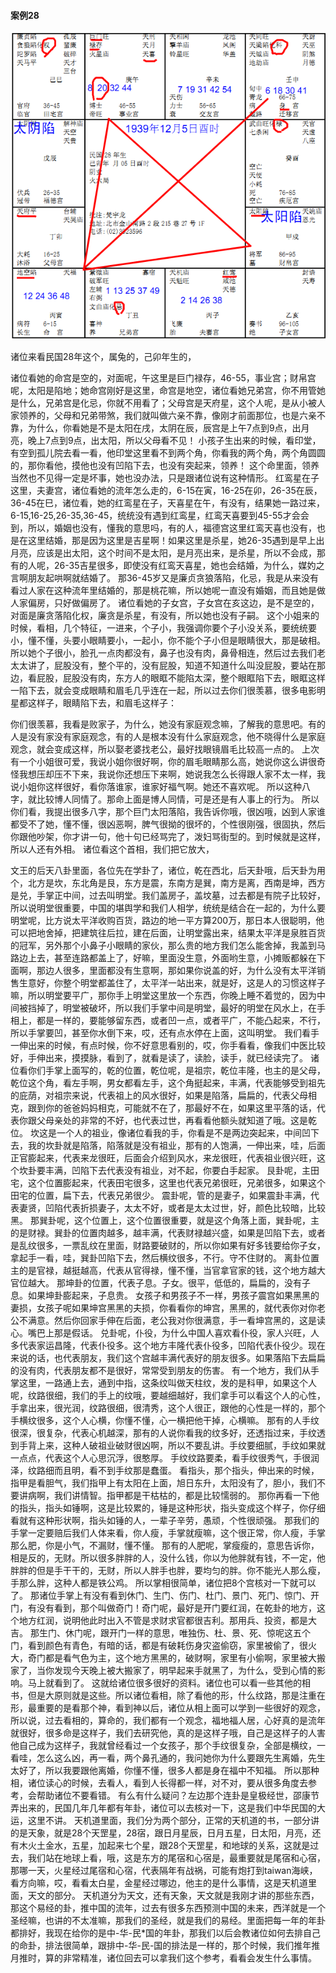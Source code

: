 #### 案例28

![图片](../img/案例28丑.jpg)

诸位来看民国28年这个，属兔的，己卯年生的，
 
诸位看她的命宫是空的，对面呢，午这里是巨门禄存，46-55，事业宫；财帛宫呢，太阳是陷地；她命宫刚好是这里，命宫是地空，诸位看她兄弟宫，你不用管她是什么，兄弟宫是化忌，你就不用看了；父母宫是天府星，这个人呢，是从小被人家领养的，父母和兄弟带煞，我们就叫做六亲不靠，像刚才前面那位，也是六亲不靠，为什么，你看她是不是太阳在戌，太阴在辰，辰宫是上午7点到9点，出月亮，晚上7点到9点，出太阳，所以父母看不见！
小孩子生出来的时候，看印堂，有空到孤儿院去看一看，他印堂这里看不到两个角，你看我的两个角，两个角圆圆的，那你看他，摸他也没有凹陷下去，也没有突起来，领养！
这个命里面，领养当然也不见得一定是坏事，她也没办法，只是跟诸位说有这种情形。
红鸾星在子这里，夫妻宫，诸位看她的流年怎么走的，6-15在寅，16-25在卯，26-35在辰，36-45在巳，诸位看，她的红鸾星在子，天喜星在午，有没有，结果她一路过来，6-15,16-25,26-35,36-45，统统没有遇到红鸾星，红鸾天喜要到45-55才会会到，所以，婚姻也没有，懂我的意思吗，有的人，福德宫这里红鸾天喜也没有，也是在这里结婚，那是因为这里是吉星啊！如果这里是杀星，她26-35遇到是早上出月亮，应该是出太阳，这个时间不是太阳，是月亮出来，是杀星，所以不会成，那有的人呢，26-35吉星很多，即使没有红鸾天喜星，她也会结婚，为什么，媒妁之言啊朋友起哄啊就结婚了。
那36-45岁又是廉贞贪狼落陷，化忌，我是从来没有看过人家在这种流年里结婚的，那是桃花嘛，所以她呢一直没有婚姻，而且她是做人家偏房，只好做偏房了。
诸位看她的子女宫，子女宫在亥这边，是不是空的，对面是廉贪落陷化权，廉贪是杀星，有没有，所以她也没有子嗣。
这个小姐来的时候，看相，几个特征，一进来，个子小，我强调你要个子小没关系，要统统要小，懂不懂，头要小眼睛要小，一起小，你不能个子小但是眼睛很大，那是破相。所以她个子很小，脸孔一点肉都没有，鼻子也没有肉，鼻骨相连，然后过去我们老太太讲了，屁股没有，整个平的，没有屁股，知道不知道什么叫没屁股，要站在那边，看屁股，屁股没有肉，东方人的眼眶不能陷太深，整个眼眶陷下去，眼眶这样一陷下去，就会变成眼睛和眉毛几乎连在一起，所以过去你们很羡慕，很多电影明星都这样子，眼睛陷下去，和眉毛这样子：
 
你们很羡慕，我看是败家子，为什么，她没有家庭观念嘛，了解我的意思吧。有的人是没有家没有家庭观念，有的人是根本没有什么家庭观念，他不晓得什么是家庭观念，就会变成这样，所以娶老婆找老公，最好找眼镜眉毛比较高一点的。
上次有一个小姐很可爱，我说小姐你很好啊，你的眉毛眼睛那么高，她说你这么讲很奇怪我想压却压不下来，我说你还想压下来啊，她说我怎么长得跟人家不太一样，我说小姐你这样很好，看你落谁家，谁家好福气啊。她还不喜欢呢。
所以这种八字，就比较博人同情了。那命上面是博人同情，可是还是有人事上的行为。
所以你们看，我提出很多八字，那个巨门太阳落陷，我告诉你哦，很凶哦，凶到人家谁都受不了她，懂不懂，很凶恶啊，脾气很拗的很坏的，个性很刚强，很固执，然后你跟他吵架，你才讲一句，他十句已经骂完了，泼妇骂街型的。到时候就是这样，所以人还有外相。
诸位看这个首相，我们把它放大，
 
文王的后天八卦里面，各位先在学卦了，诸位，乾在西北，后天卦哦，后天卦为用个，北方是坎，东北角是艮，东方是震，东南方是巽，南方是离，西南是坤，西方是兑，手掌正中间，过去叫明堂。我们盖房子，盖坟墓，过去都是有院子比较好，所以说明堂很重要，中国的堪舆学和我们人相学，统统是结合在一起的，为什么要明堂呢，比方说太平洋收购百货，路边的地一平方算200万，那日本人很聪明，他可以把地舍掉，把建筑往后拉，建在后面，让明堂露出来，结果太平洋是泉胜百货的冠军，另外那个小鼻子小眼睛的家伙，那么贵的地方我们怎么能舍掉，我盖到马路边上去，甚至连路都盖上了，好嘛，里面没生意，外面哟生意，小摊贩都躲在下面啊，那边人很多，里面都没有生意啊，那如果你说盖的好，为什么没有太平洋销售生意好，你整个明堂都盖住了，太平洋一站出来，就是好，这是人的习惯这样子嘛，所以明堂要平广，那你手上明堂这里放一个东西，你晚上睡不着觉的，因为中间被挡掉了，明堂被破坏，所以我们手掌中间是明堂，最好的明堂在风水上，在手相上，都是一样的，要能够留东西，或者凹一点，或者平广，不能凸起来，不行，所以手掌要凹，甚至你水倒下来，哎，还有点水停在上面，这叫明堂。
我们看手一伸出来的时候，有点时候，你不好意思看别的，哎，你手看看，像我们中医比较好，手伸出来，摸摸脉，看到了，就看是读了，读脸，读手，就已经读完了。
诸位看你们手掌上面写的，乾的位置，乾位呢，是祖宗，乾位丰隆，也主的是父母，乾位这个角，看左手啊，男女都看左手，这个角挺起来，丰满，代表能够受到祖先的庇荫，对祖宗来说，代表祖上的风水很好，如果是陷落，扁扁的，代表父母相克，跟到你的爸爸妈妈相克，可能就不在了，那最好不在，如果这里平落的话，代表你跟父母亲处的非常的不好，也代表过世，再看看他额头就知道了哦。这是乾位。
坎这是一个人的祖业，像诸位看我的手，你看是不是两边突起来，中间凹下去，我的坎卦就是陷落，陷落就是没有祖业，那有的人饱满，一伸出来，哇，后面正官膨起来，代表来龙很旺，后面会介绍到风水，来龙很旺，代表祖业很兴旺，这个坎卦要丰满，凹陷下去代表没有祖业，对不起，你要白手起家。
艮卦呢，主田宅，这个位置膨起来，代表田宅很多，这里也代表兄弟很旺，兄弟很多，如果这个田宅的位置，扁下去，代表兄弟很少。
震卦呢，管的是妻子，如果震卦丰满，代表妻贤，凹陷代表折损妻子，太太不好，或者是太太过世，好，颜色比较暗，比较黑。
那巽卦呢，这个位置上，这个位置很重要，就是这个角落上面，巽卦呢，主的是财禄。巽卦的位置肉越多，越丰满，代表财禄越兴盛，如果是凹陷下去，或者是乱纹很多，一票乱纹在里面，财路要破财的，所以你如果有好多钱要给你子女，拿起手一看，哇，巽卦凹陷下去，然后横纹很多，不行。守不住财的。
离卦位置主的是官禄，越挺越高，代表从官得禄，懂不懂，当官拿官家的钱，这个地方越大官位越大。
那坤卦的位置，代表子息。子女。很平，低低的，扁扁的，没有子息。如果坤卦膨起来，子息贵。
女孩子和男孩子不一样，男孩子震宫如果黑黑的妻损，女孩子呢如果坤宫黑黑的夫损，你看看你的坤宫，黑黑的，就代表你对你老公不满意。然后你回家手伸在后面，老公我对你很满意，手一看坤宫黑的，这是读心。嘴巴上那是假话。
兑卦呢，仆役，为什么中国人喜欢看仆役，家人兴旺，人多代表家运昌隆，代表仆役多。这个地方丰隆代表仆役多，凹陷代表仆役少。现在来说的话，也代表朋友，我们这个宫越丰满代表好的朋友很多。如果落陷下去扁扁的没有肉，代表朋友都不是很好，常常受到朋友的伤害。
有一个地方，我们从手掌这里，一路通上去，通到中指，这条纹叫做天柱纹，发的是科甲，如果这个人呢，纹路很细，我们的手上的纹哦，要越细越好，我们拿手可以看这个人的心性，手拿出来，很光润，纹路很细，很清秀，这个人很正，跟他的心性是一样的，那个手横纹很多，这个人心横，你懂不懂，心一横把他干掉，心横嘛。
那有的人手纹很深，很复杂，代表心机越深，那有的人说你看我的纹多好，还透指过来，手纹透到手背上来，这种人破祖业破财很凶啊，所以不要乱讲。手纹要细腻，手纹如果就一点点，代表这个人心思沉浮，很憨厚。
手纹纹路要柔，看手纹很秀气，手很润泽，纹路细而且明，看不到手纹那是蠢蛋。
看指头，那个指头，伸出来的时候，指甲是看胆气，我们指甲上有太阳在上面，旭日东升，太阳没有了，胆小，我们不要讲病啊，我们讲情智。指甲都是干枯枯的，都是比较懦弱的。
那你再看一下他的指头，指头如锤啊，这是比较累的，锤是这种形状，指头变成这个样子，你仔细看就有这种形状啊，指头如锤的人，一辈子辛劳，愚顽，个性很顽强。
那我们的手掌一定要赔后我们人体来看，你人瘦，手掌就瘦嘛，这个很正常，你人瘦，手掌那么肥，你是小气，不漏财，懂不懂。
那有的人肥呢，掌瘦瘦的，意思告诉你，相是反的，无财。所以很多胖胖的人，没什么钱，你以为他胖就有钱，不一定，他胖胖的但是手干干的，无财，所以人胖手也胖，要均匀的胖。你不能光人那么瘦，手那么胖，这种人都是铁公鸡。
所以掌相很简单，诸位把8个宫核对一下就可以了。
那诸位手掌上有没有看到休门、生门、伤门、杜门、景门、死门、惊门、开门，有没有看到，那个叫做奇门！奇门呢，最好是开门要红润，在乾卦的地方，这个地方红润，说明他此时出入不管是求财求官都很吉利。那用兵、投资，都是大吉。
那生门、休门呢，跟开门一样的意思，唯独伤、杜、景、死、惊呢这五个门，看到颜色有青色，有暗的话，都是有破耗伤身灾盗偷窃，家里被偷了，很火大，奇门都是看气色为主，这个地方黑黑的，破财啊，家里有小偷啊，家里被大搬家了，当你发现今天晚上被大搬家了，明早起来手就黑了，为什么，受到心情的影响。马上就看到了。
这就给诸位很多很好的资料。诸位也可以看一些其他的相书，但是大原则就是这些。所以诸位看相，除了看他的形，什么纹路，那是注重在形，最重要的是看那个神，看到神以后，诸位从相上面可以学到一些很好的观念，所以说，过去看相的，算命的，我们都有一个观念，福地福人居，心好真的是流年就很好，很多命是这样子，我们去研究他，真的是这样子哦，自己是这样子的人害他自己成为这样子，我就曾经看过一个女孩子，那个手纹很复杂，全部是横纹，一看哇，怎么这么凶，再一看，两个鼻孔通的，我问她你为什么要跟先生离婚，先生太好了，所以我要跟他离婚，你懂不懂，很多人都是身在福中不知福。
所以那种相，诸位读心的时候，去看人，看到人长得都一样，对不对，要从很多角度去参考，会帮助诸位不要看错。
有么有什么疑问？左边那个连卦是皇极经世，邵康节弄出来的，民国几年几年都有年卦，诸位可以去核对一下，这是我们中华民国的大运，这里不讲。
天机道里面，我们分为两个部分，正常的天机道的书，一部分讲的是天象，就是28个天罡星，28宿，跟日月星辰，日月五星，日太阳，月亮，还有木火土金水，五星，加起来七个星，跟28个天罡星，和地球的关系，这就是过去，我们站在地球上看，哦，这是东方的尾宿和心宿是，最重要就是尾宿和心宿，那哪一天，火星经过尾宿和心宿，代表隔年有战祸，可能有炮打到taiwan海峡，看方向嘛，哎，看看太白星，金星经过哪边，他主的是什么事情，这是天机道里面，天文的部分。
天机道分为天文，还有天象，天文就是我刚才讲的那些东西，那这个易经的卦，推中国的流年，过去有很多东西预测中国的未来，西洋就是一个圣经嘛，也讲的不太准嘛，那我们的圣经，就是我们的易经。里面把每一年的年卦都排好，我现在给你的是中-华-民*国的年卦，那我们以后会教诸位如何去排自己的命卦，排法很简单，跟排中-华-民-国的排法是一样的，那个时候，我们推年推月推时，算的非常精准，诸位回去可以拿我们这个参考，看看会发生什么事情。